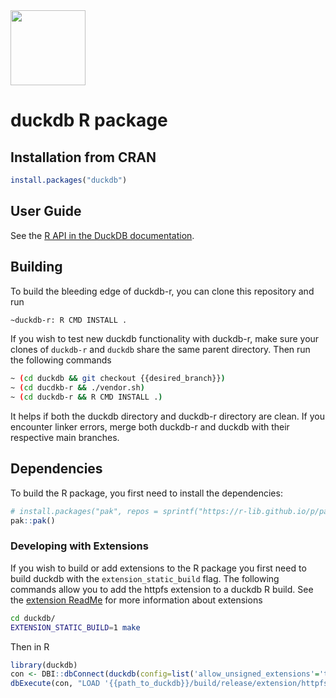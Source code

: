 <img src="https://duckdb.org/images/logo-dl/DuckDB_Logo.png" height="120">

# duckdb R package

## Installation from CRAN

```r
install.packages("duckdb")
```

## User Guide

See the [R API in the DuckDB documentation](https://duckdb.org/docs/api/r).

## Building

To build the bleeding edge of duckdb-r, you can clone this repository and run 

```sh
~duckdb-r: R CMD INSTALL .
```

If you wish to test new duckdb functionality with duckdb-r, make sure your clones of `duckdb-r` and `duckdb` share the same parent directory. Then run the following commands
```sh
~ (cd duckdb && git checkout {{desired_branch}})
~ (cd ducdkb-r && ./vendor.sh)
~ (cd duckdb-r && R CMD INSTALL .)
```

It helps if both the duckdb directory and duckdb-r directory are clean. If you encounter linker errors, merge both duckdb-r and duckdb with their respective main branches. 


## Dependencies

To build the R package, you first need to install the dependencies:

```r
# install.packages("pak", repos = sprintf("https://r-lib.github.io/p/pak/stable/%s/%s/%s", .Platform$pkgType, R.Version()$os, R.Version()$arch))
pak::pak()
```

### Developing with Extensions
If you wish to build or add extensions to the R package you first need to build duckdb with the 
`extension_static_build` flag. The following commands allow you to add the httpfs extension to 
a duckdb R build. See the [extension ReadMe](https://github.com/duckdb/duckdb/tree/master/extension#readme) for more 
information about extensions 
```sh
cd duckdb/
EXTENSION_STATIC_BUILD=1 make
```
Then in R
```r
library(duckdb)
con <- DBI::dbConnect(duckdb(config=list('allow_unsigned_extensions'='true')))
dbExecute(con, "LOAD '{{path_to_duckdb}}/build/release/extension/httpfs/httpfs.duckdb_extension'")
```

